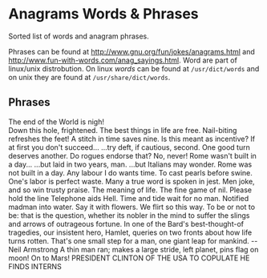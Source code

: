 Anagrams Words & Phrases
======================

Sorted list of words and anagram phrases. 

Phrases can be found at http://www.gnu.org/fun/jokes/anagrams.html and http://www.fun-with-words.com/anag_sayings.html.
Word are part of linux/unix distrobution. On linux *words* can be found at ````/usr/dict/words```` and on unix they are found at ````/usr/share/dict/words````.

Phrases
-------
The end of the World is nigh!   
Down this hole, frightened.
The best things in life are free.
Nail-biting refreshes the feet!
A stitch in time saves nine.
Is this meant as incentive?
If at first you don't succeed...
...try deft, if cautious, second.
One good turn deserves another.
Do rogues endorse that? No, never!
Rome wasn't built in a day...
...but laid in two years, man.
...but Italians may wonder.
Rome was not built in a day.
Any labour I do wants time.
To cast pearls before swine.
One's labor is perfect waste.
Many a true word is spoken in jest.
Men joke, and so win trusty praise.
The meaning of life.
The fine game of nil.
Please hold the line
Telephone aids Hell.
Time and tide wait for no man.
Notified madman into water.
Say it with flowers.
We flirt so this way.
To be or not to be: that is the question, whether its nobler in the mind to suffer the slings and arrows of outrageous fortune.
In one of the Bard's best-thought-of tragedies, our insistent hero, Hamlet, queries on two fronts about how life turns rotten.
That's one small step for a man, one giant leap for mankind. --Neil Armstrong
A thin man ran; makes a large stride, left planet, pins flag on moon! On to Mars!
PRESIDENT CLINTON OF THE USA
TO COPULATE HE FINDS INTERNS
